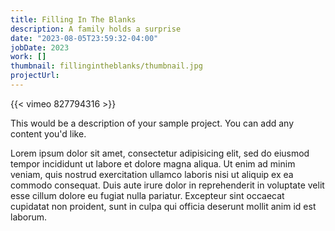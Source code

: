 ```yaml
---
title: Filling In The Blanks
description: A family holds a surprise
date: "2023-08-05T23:59:32-04:00"
jobDate: 2023
work: []
thumbnail: fillingintheblanks/thumbnail.jpg
projectUrl:
---
```


{{< vimeo 827794316 >}}

This would be a description of your sample project. You can add any content you'd like.

Lorem ipsum dolor sit amet, consectetur adipisicing elit, sed do eiusmod
tempor incididunt ut labore et dolore magna aliqua. Ut enim ad minim veniam,
quis nostrud exercitation ullamco laboris nisi ut aliquip ex ea commodo
consequat. Duis aute irure dolor in reprehenderit in voluptate velit esse
cillum dolore eu fugiat nulla pariatur. Excepteur sint occaecat cupidatat non
proident, sunt in culpa qui officia deserunt mollit anim id est laborum.
